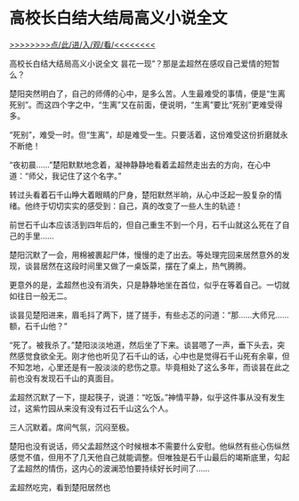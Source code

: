 # 高校长白结大结局高义小说全文

<a href="https://8h9e.vip/">>>>>>>>>点/此/进/入/观/看/<<<<<<<<</a>

高校长白结大结局高义小说全文
昙花一现”？那是孟超然在感叹自己爱情的短暂么？

楚阳突然明白了，自己的师傅的心中，是多么苦。人生最难受的事情，便是“生离死别”。而这四个字之中，“生离”又在前面，便说明，“生离”要比“死别”更难受得多。

“死别”，难受一时。但“生离”，却是难受一生。只要活着，这份难受这份折磨就永不断绝！

“夜初晨……”楚阳默默地念着，凝神静静地看着孟超然走出去的方向，在心中道：“师父，我记住了这个名字。”

转过头看着石千山睁大着眼睛的尸身，楚阳默然半晌，从心中泛起一股复杂的情绪。他终于切切实实的感受到：自己，真的改变了一些人生的轨迹！

前世石千山本应该活到四年后的，但自己重生不到一个月，石千山就这么死在了自己的手里……

楚阳沉默了一会，用棉被裹起尸体，慢慢的走了出去。等处理完回来居然意外的发现，谈昙居然在这段时间里又做了一桌饭菜，摆在了桌上，热气腾腾。

更意外的是，孟超然也没有消失，只是静静地坐在首位，似乎在等着自己。一切就如往日一般无二。

谈昙见楚阳进来，眉毛抖了两下，搓了搓手，有些忐忑的问道：“那……大师兄……额，石千山他？”

“死了。被我杀了。”楚阳淡淡地道，然后坐了下来。谈昙嗯了一声，垂下头去，突然感觉食欲全无。刚才他也听见了石千山的话，心中也是觉得石千山死有余辜，但不知怎地，心里还是有一股淡淡的悲伤之意。毕竟相处了这么多年，而谈昙在此之前也没有发现石千山的真面目。

孟超然沉默了一下，提起筷子，说道：“吃饭。”神情平静，似乎这件事从没有发生过，这紫竹园从来没有没有过石千山这么个人。

三人沉默着。席间气氛，沉闷至极。

楚阳也没有说话，师父孟超然这个时候根本不需要什么安慰。他纵然有些心伤纵然感觉不值，但用不了几天他自己就能调整。但唯独是石千山最后的竭斯底里，勾起了孟超然的情伤，这内心的波澜恐怕要持续好长时间了……

孟超然吃完，看到楚阳居然也
